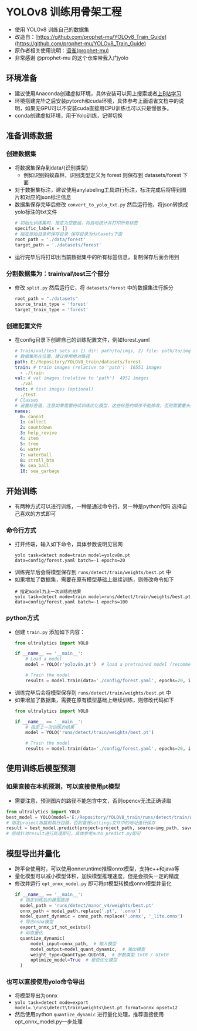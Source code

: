 # YOLOv8 训练用骨架工程

- 使用 YOLOv8 训练自己的数据集
- 改造自：[https://github.com/prophet-mu/YOLOv8_Train_Guide](https://github.com/prophet-mu/YOLOv8_Train_Guide)
- 原作者相关使用说明：[语雀(prophet-mu)](https://www.yuque.com/prophetmu/chenmumu/m3axpi)
- 非常感谢 @prophet-mu 的这个仓库带我入门yolo

## 环境准备

- 建议使用Anaconda创建虚拟环境，具体安装可以网上搜索或者[上B站学习](https://www.bilibili.com/video/BV1V4411A7wG/)
- 环境搭建完毕之后安装pytorch和cuda环境，具体参考上面语雀文档中的说明，如果无GPU可以不安装cuda直接用CPU训练也可以只是慢很多。
- conda创建虚拟环境，用于Yolo训练，记得切换

## 准备训练数据

### 创建数据集

- 将数据集保存到data/{识别类型}
  - 例如识别蚂蚁森林，识别类型定义为 forest 则保存到 datasets/forest 下面 
- 对于数据集标注，建议使用anylabeling工具进行标注，标注完成后将得到图片和对应的json标注信息
- 数据集保存完毕后修改 `convert_to_yolo_txt.py` 然后运行他，将json转换成yolo标注的txt文件
  ```python
  # 初始化训练集时，指定为空数组，将自动统计并打印所有标签
  specific_labels = []
  # 指定原始目录和保存目录 保存目录为datasets下面
  root_path = './data/forest'
  target_path = './datasets/forest'
  ```
- 运行完毕后将打印出当前数据集中的所有标签信息，复制保存后面会用到

### 分割数据集为：train\val\test三个部分

- 修改 `split.py` 然后运行它，将 `datasets/forest` 中的数据集进行拆分
  ```python
  root_path = "./datasets"
  source_train_type = 'forest'
  target_train_type = 'forest'
  ```

### 创建配置文件

- 在config目录下创建自己的训练配置文件，例如forest.yaml
  ```yaml
  # Train/val/test sets as 1) dir: path/to/imgs, 2) file: path/to/imgs.txt, or 3) list: [path/to/imgs1, path/to/imgs2, ..]
  # 数据集所在位置，建议使用绝对路径
  path: E:/Repository/YOLOV8_train/datasets/forest
  train: # train images (relative to 'path')  16551 images
    - ./train
  val: # val images (relative to 'path')  4952 images
    ./val
  test: # test images (optional)
    ./test
  # Classes
  # 设置标签值，注意如果需要持续训练优化模型，这些标签的顺序不能修改，否则需要重头开始训练。新增标签可以一直往后增加
  names:
    0: cannot
    1: collect
    2: countdown
    3: help_revive
    4: item
    5: tree
    6: water
    7: waterBall
    8: stroll_btn
    9: sea_ball
    10: sea_garbage
  ```

## 开始训练

- 有两种方式可以进行训练，一种是通过命令行，另一种是python代码 选择自己喜欢的方式即可

### 命令行方式

- 打开终端，输入如下命令，具体参数说明见官网
  ```shell
  yolo task=detect mode=train model=yolov8n.pt data=config/forest.yaml batch=-1 epochs=20
  ```
- 训练完毕后会将模型保存到 `runs/detect/train/weights/best.pt` 中
- 如果增加了数据集，需要在原有模型基础上继续训练，则修改命令如下
  ```shell
  # 指定model为上一次训练的结果
  yolo task=detect mode=train model=runs/detect/train/weights/best.pt data=config/forest.yaml batch=-1 epochs=100
  ```
  
### python方式

- 创建 `train.py` 添加如下内容：
  ```python
  from ultralytics import YOLO
  
  if __name__ == '__main__':
      # Load a model
      model = YOLO(r'yolov8n.pt')  # load a pretrained model (recommended for training)
  
      # Train the model
      results = model.train(data='./config/forest.yaml', epochs=20, imgsz=640, device=0, batch=-1)
  ```
- 训练完毕后会将模型保存到 `runs/detect/train/weights/best.pt` 中
- 如果增加了数据集，需要在原有模型基础上继续训练，则修改代码如下
  ```python
  from ultralytics import YOLO
  
  if __name__ == '__main__':
      # 指定上一次训练的结果
      model = YOLO('runs/detect/train/weights/best.pt')
  
      # Train the model
      results = model.train(data='./config/forest.yaml', epochs=20, imgsz=640, device=0, batch=-1)
  ```
  
## 使用训练后模型预测

### 如果直接在本机预测，可以直接使用pt模型

- 需要注意，预测图片的路径不能包含中文，否则opencv无法正确读取

```python
from ultralytics import YOLO  
best_model = YOLO(model='E:/Repository/YOLOV8_train/runs/detect/train/weights/best.pt')
# 指定project為當前執行目錄，否則會按settings文件中的地址進行保存
result = best_model.predict(project=project_path, source=img_path, save=False)
# 后续针对result进行处理即可，具体参考auto_predict.py即可
```

## 模型导出并量化

- 跨平台使用时，可以使用onnxruntime推理onnx模型，支持c++和java等
- 量化模型可以减小模型体积，加快模型推理速度，但是会损失一定的精度
- 修改并运行 `opt_onnx_model.py` 即可将pt模型转换成onnx模型并量化
  ```python
  if __name__ == '__main__':
    # 指定训练后的模型路径
    model_path = 'runs/detect/manor_v4/weights/best.pt'
    onnx_path = model_path.replace('.pt', '.onnx')
    model_quant_dynamic = onnx_path.replace('.onnx', '_lite.onnx')
    # 导出onnx模型
    export_onnx_if_not_exists()
    # 动态量化
    quantize_dynamic(
        model_input=onnx_path,  # 输入模型
        model_output=model_quant_dynamic,  # 输出模型
        weight_type=QuantType.QUInt8,  # 参数类型 Int8 / UInt8
        optimize_model=True  # 是否优化模型
    )
  ```

### 也可以直接使用yolo命令导出

- 将模型导出为onnx
- ```yolo task=detect mode=export model=.\runs\detect\train\weights\best.pt format=onnx opset=12```
- 然后使用python `quantize_dynamic` 进行量化处理，推荐直接使用opt_onnx_model.py一步处理